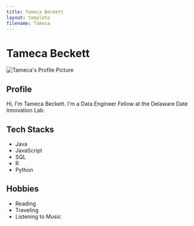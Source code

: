 ```yaml
---
title: Tameca Beckett
layout: template
filename: Tameca
---
```


# Tameca Beckett

 ![Tameca's Profile Picture](https://user-images.githubusercontent.com/101376999/184911743-74bcdefd-8ed9-4ab3-b93a-6432b110ea8a.jpg)

## Profile

<!-- Short description about you -->
Hi, I'm Tameca Beckett. I'm a Data Engineer Fellow at the Delaware Date Innovation Lab.
## Tech Stacks

- Java
- JavaScript
- SQL
- R
- Python

## Hobbies

- Reading
- Traveling
- Listening to Music
